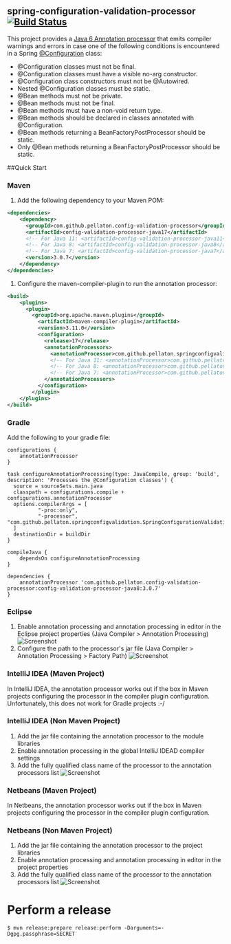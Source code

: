 ## spring-configuration-validation-processor [![Build Status](https://travis-ci.org/pellaton/spring-configuration-validation-processor.png?branch=master)](https://travis-ci.org/pellaton/spring-configuration-validation-processor)

This project provides a [Java 6 Annotation processor](http://docs.oracle.com/javase/7/docs/api/javax/annotation/processing/package-summary.html) that emits compiler warnings and errors in case one of the following conditions is encountered in a Spring [@Configuration](http://docs.spring.io/spring/docs/3.2.4.RELEASE/javadoc-api/org/springframework/context/annotation/Configuration.html) class:
- @Configuration classes must not be final.
- @Configuration classes must have a visible no-arg constructor.
- @Configuration class constructors must not be @Autowired.
- Nested @Configuration classes must be static.
- @Bean methods must not be private.
- @Bean methods must not be final.
- @Bean methods must have a non-void return type.
- @Bean methods should be declared in classes annotated with @Configuration.
- @Bean methods returning a BeanFactoryPostProcessor should be static.
- Only @Bean methods returning a BeanFactoryPostProcessor should be static.

##Quick Start
### Maven
1. Add the following dependency to your Maven POM:

  ``` xml
  <dependencies>
      <dependency>
        <groupId>com.github.pellaton.config-validation-processor</groupId>
        <artifactId>config-validation-processor-java17</artifactId>
        <!-- For Java 11: <artifactId>config-validation-processor-java11</artifactId> -->
        <!-- For Java 8: <artifactId>config-validation-processor-java8</artifactId> -->
        <!-- For Java 7: <artifactId>config-validation-processor-java7</artifactId> -->
        <version>3.0.7</version>
      </dependency>
  </dependencies>
  ```

1. Configure the maven-compiler-plugin to run the annotation processor:

  ``` xml
  <build>
      <plugins>
        <plugin>
          <groupId>org.apache.maven.plugins</groupId>
            <artifactId>maven-compiler-plugin</artifactId>
            <version>3.11.0</version>
            <configuration>
              <release>17</release>
              <annotationProcessors>
                <annotationProcessor>com.github.pellaton.springconfigvalidation.SpringConfigurationValidationProcessorJava17</annotationProcessor>
                <!-- For Java 11: <annotationProcessor>com.github.pellaton.springconfigvalidation.SpringConfigurationValidationProcessorJava11</annotationProcessor> -->
                <!-- For Java 8: <annotationProcessor>com.github.pellaton.springconfigvalidation.SpringConfigurationValidationProcessorJava8</annotationProcessor> -->
                <!-- For Java 7: <annotationProcessor>com.github.pellaton.springconfigvalidation.SpringConfigurationValidationProcessorJava7</annotationProcessor> -->
              </annotationProcessors>
            </configuration>
          </plugin>
      </plugins>
  </build>
  ```

### Gradle
Add the following to your gradle file:
  ```
configurations {
      annotationProcessor
}

task configureAnnotationProcessing(type: JavaCompile, group: 'build', description: 'Processes the @Configuration classes') {
    source = sourceSets.main.java
    classpath = configurations.compile + configurations.annotationProcessor
    options.compilerArgs = [
            "-proc:only",
            "-processor", "com.github.pellaton.springconfigvalidation.SpringConfigurationValidationProcessorJava8"
    ]
    destinationDir = buildDir
}

compileJava {
      dependsOn configureAnnotationProcessing
}

dependencies {
      annotationProcessor 'com.github.pellaton.config-validation-processor:config-validation-processor-java8:3.0.7'
}
```

### Eclipse
1. Enable annotation processing and annotation processing in editor in the Eclipse project properties (Java Compiler > Annotation Processing) 
![Screenshot](/img/annotationprocessing.png)
1. Configure the path to the processor's jar file (Java Compiler > Annotation Processing > Factory Path) 
![Screenshot](/img/factoryath.png)

### IntelliJ IDEA (Maven Project)
In IntelliJ IDEA, the annotation processor works out if the box in Maven projects configuring the processor in the compiler plugin configuration. Unfortunately, this does not work for Gradle projects :-/

### IntelliJ IDEA (Non Maven Project)
1. Add the jar file containing the annotation processor to the module libraries
1. Enable annotation processing in the global IntelliJ IDEAD compiler settings
1. Add the fully qualified class name of the processor to the annotation processors list 
![Screenshot](/img/intellijidea.png)

### Netbeans (Maven Project)
In Netbeans, the annotation processor works out if the box in Maven projects configuring the processor in the compiler plugin configuration.

### Netbeans (Non Maven Project)
1. Add the jar file containing the annotation processor to the project libraries
1. Enable annotation processing and annotation processing in editor in the project properties
1. Add the fully qualified class name of the processor to the annotation processors list 
![Screenshot](/img/netbeans.png)

# Perform a release
```$ mvn release:prepare release:perform -Darguments=-Dgpg.passphrase=SECRET```
